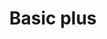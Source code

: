 ---
title: Basic plus
description: List of unirec fields exported together with basic flow fields on interface by basicplus plugin. Fields without _REV suffix are fields from source flow. Fields with _REV are from the opposite direction.    
fields: 
  -
    name: "IP_TTL"
    type:  "uint8"
    ipfix: "0/192"
    value:   "IP TTL field"
  -
    name: "IP_TTL_REV"
    type:  "uint8"
    ipfix: "29305/192"
    value:   "IP TTL field"
  -
    name: "IP_FLG"
    type:  "uint8"
    ipfix: "0/197"
    value:   "IP FLAGS"
  -
    name: "IP_FLG_REV"
    type:  "uint8"
    ipfix: "29305/197"
    value:   "IP FLAGS"
  -
    name: "TCP_WIN"
    type:   "uint16"
    ipfix: "0/186"
    value:  "TCP window size"
  -
    name: "TCP_WIN_REV"
    type:   "uint16"
    ipfix: "29305/186"
    value:  "TCP window size"
  -
    name: "TCP_OPT"
    type:   "uint64"
    ipfix: "0/209"
    value:  "TCP options bitfield"
  -
    name: "TCP_OPT_REV"
    type:   "uint64"
    ipfix: "29305/209"
    value:  "TCP options bitfield"
  -
    name: "TCP_MSS"
    type:   "uint32"
    ipfix: "8057/900"
    value:  "TCP maximum segment size"
  -
    name: "TCP_MSS_REV"
    type:   "uint32"
    ipfix: "8057/901"
    value:  "TCP maximum segment size"
  -
    name: "TCP_SYN_SIZE"
    type:  "uint16"
    ipfix: "8057/902"
    value:  "TCP SYN packet size"
---